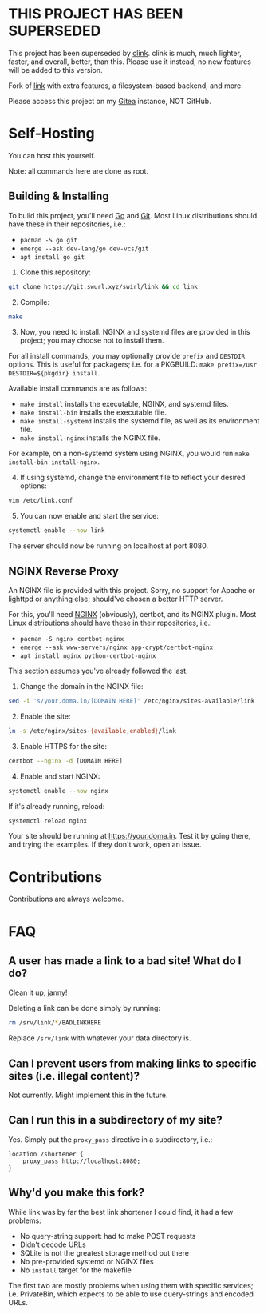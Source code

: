 # THIS PROJECT HAS BEEN SUPERSEDED
This project has been superseded by [clink](https://git.swurl.xyz/swirl/clink). clink is much, much lighter, faster, and overall, better, than this. Please use it instead, no new features will be added to this version.

Fork of [link](https://fsh.ee/) with extra features, a filesystem-based backend, and more.

Please access this project on my [Gitea](https://git.swurl.xyz/swirl/link) instance, NOT GitHub.

# Self-Hosting
You can host this yourself.

Note: all commands here are done as root.

## Building & Installing
To build this project, you'll need [Go](https://golang.org/doc/install) and [Git](https://git-scm.com/book/en/v2/Getting-Started-Installing-Git). Most Linux distributions should have these in their repositories, i.e.:
- `pacman -S go git`
- `emerge --ask dev-lang/go dev-vcs/git`
- `apt install go git`

1. Clone this repository:

```bash
git clone https://git.swurl.xyz/swirl/link && cd link
```

2. Compile:
```bash
make
```

3. Now, you need to install. NGINX and systemd files are provided in this project; you may choose not to install them.

For all install commands, you may optionally provide `prefix` and `DESTDIR` options. This is useful for packagers; i.e. for a PKGBUILD: `make prefix=/usr DESTDIR=${pkgdir} install`.

Available install commands are as follows:
- `make install` installs the executable, NGINX, and systemd files.
- `make install-bin` installs the executable file.
- `make install-systemd` installs the systemd file, as well as its environment file.
- `make install-nginx` installs the NGINX file.

For example, on a non-systemd system using NGINX, you would run `make install-bin install-nginx`.

4. If using systemd, change the environment file to reflect your desired options:
```bash
vim /etc/link.conf
```

5. You can now enable and start the service:
```bash
systemctl enable --now link
```

The server should now be running on localhost at port 8080.

## NGINX Reverse Proxy
An NGINX file is provided with this project. Sorry, no support for Apache or lighttpd or anything else; should've chosen a better HTTP server.

For this, you'll need [NGINX](https://nginx.org/en/download.html) (obviously), certbot, and its NGINX plugin. Most Linux distributions should have these in their repositories, i.e.:
- `pacman -S nginx certbot-nginx`
- `emerge --ask www-servers/nginx app-crypt/certbot-nginx`
- `apt install nginx python-certbot-nginx`

This section assumes you've already followed the last.

1. Change the domain in the NGINX file:
```bash
sed -i 's/your.doma.in/[DOMAIN HERE]' /etc/nginx/sites-available/link
```

2. Enable the site:
```bash
ln -s /etc/nginx/sites-{available,enabled}/link
```

3. Enable HTTPS for the site:
```bash
certbot --nginx -d [DOMAIN HERE]
```

4. Enable and start NGINX:
```bash
systemctl enable --now nginx
```

If it's already running, reload:
```bash
systemctl reload nginx
```

Your site should be running at https://your.doma.in. Test it by going there, and trying the examples. If they don't work, open an issue.

# Contributions
Contributions are always welcome.

# FAQ
## A user has made a link to a bad site! What do I do?
Clean it up, janny!

Deleting a link can be done simply by running:
```bash
rm /srv/link/*/BADLINKHERE
```

Replace `/srv/link` with whatever your data directory is.

## Can I prevent users from making links to specific sites (i.e. illegal content)?
Not currently. Might implement this in the future.

## Can I run this in a subdirectory of my site?
Yes. Simply put the `proxy_pass` directive in a subdirectory, i.e.:
```
location /shortener {
    proxy_pass http://localhost:8080;
}
```

## Why'd you make this fork?
While link was by far the best link shortener I could find, it had a few problems:
- No query-string support: had to make POST requests
- Didn't decode URLs
- SQLite is not the greatest storage method out there
- No pre-provided systemd or NGINX files
- No `install` target for the makefile

The first two are mostly problems when using them with specific services; i.e. PrivateBin, which expects to be able to use query-strings and encoded URLs.
